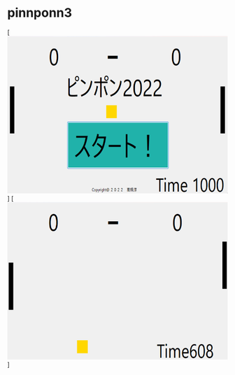 # pinnponn3
 
[<img src="s2.png" alt="ピンポン2022" style="height: 360px">]
[<img src="s1.png" alt="ピンポン2022" style="height: 360px">]
